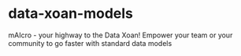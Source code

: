 # data-xoan-models
mAIcro - your highway to the Data Xoan! Empower your team or your community to go faster with standard data models
